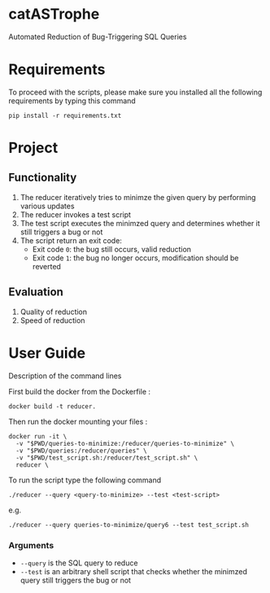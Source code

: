 # catASTrophe
Automated Reduction of Bug-Triggering SQL Queries

# Requirements
To proceed with the scripts, please make sure you installed all the following requirements by typing this command
```
pip install -r requirements.txt
```

# Project

## Functionality
1. The reducer iteratively tries to minimze the given query by performing various updates
2. The reducer invokes a test script
3. The test script executes the minimzed query and determines whether it still triggers a bug or not
4. The script return an exit code:
    * Exit code ``0``: the bug still occurs, valid reduction
    * Exit code ``1``: the bug no longer occurs, modification should be reverted


## Evaluation

1. Quality of reduction
2. Speed of reduction

# User Guide
Description of the command lines

First build the docker from the Dockerfile :
```
docker build -t reducer.
```

Then run the docker mounting your files :
```
docker run -it \
  -v "$PWD/queries-to-minimize:/reducer/queries-to-minimize" \
  -v "$PWD/queries:/reducer/queries" \
  -v "$PWD/test_script.sh:/reducer/test_script.sh" \
  reducer \
```

To run the script type the following command
```
./reducer --query <query-to-minimize> --test <test-script>
```

e.g.
```
./reducer --query queries-to-minimize/query6 --test test_script.sh
```

### Arguments
* ``--query`` is the SQL query to reduce
* ``--test`` is an arbitrary shell script that checks whether the minimzed query still triggers the bug or not